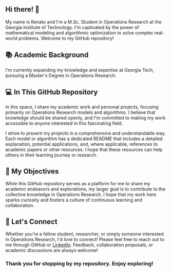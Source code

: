 ## Hi there! 👋

My name is Renato and I'm a M.Sc. Student in Operations Research at the Georgia Institute of Technology. I'm captivated by the power of mathematical modeling and algorithmic optimization to solve complex real-world problems. Welcome to my GitHub repository!
## 📚 Academic Background

I'm currently expanding my knowledge and expertise at Georgia Tech, pursuing a Master's Degree in Operations Research.

## 💻 In This GitHub Repository

In this space, I share my academic work and personal projects, focusing primarily on Operations Research models and algorithms. I believe that knowledge should be shared openly, and I'm committed to making my work accessible to anyone interested in this fascinating field.

I strive to present my projects in a comprehensive and understandable way. Each model or algorithm has a dedicated README that includes a detailed explanation, potential applications, and, where applicable, references to academic papers or other resources. I hope that these resources can help others in their learning journey or research.

## 🎯 My Objectives

While this GitHub repository serves as a platform for me to share my academic endeavors and explorations, my larger goal is to contribute to the collective knowledge in Operations Research. I hope that my work here sparks curiosity and fosters a culture of continuous learning and collaboration.

## 🤝 Let's Connect

Whether you're a fellow student, researcher, or simply someone interested in Operations Research, I'd love to connect! Please feel free to reach out to me through GitHub or [LinkedIn](www.linkedin.com/in/renatomaynardetche). Feedback, collaboration proposals, or academic discussions are always welcome!

### Thank you for stopping by my repository. Enjoy exploring!
